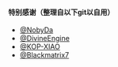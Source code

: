 #### 特别感谢（整理自以下git以自用）      

- [@NobyDa](https://github.com/NobyDa/Script/tree/master)
- [@DivineEngine](https://github.com/DivineEngine/Profiles/tree/master)
- [@KOP-XIAO](https://github.com/KOP-XIAO/QuantumultX)
- [@Blackmatrix7](https://github.com/blackmatrix7/ios_rule_script)
